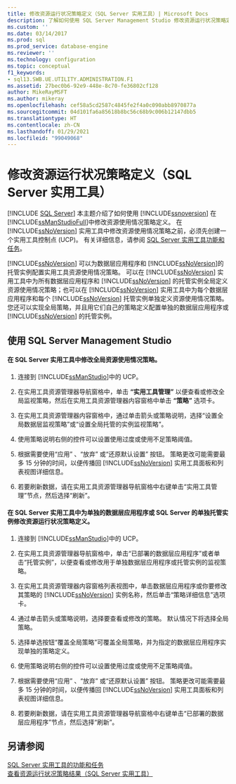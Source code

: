```yaml
---
title: 修改资源运行状况策略定义（SQL Server 实用工具）| Microsoft Docs
description: 了解如何使用 SQL Server Management Studio 修改资源运行状况策略定义，以便更好地评估 SQL Server 性能数据。
ms.custom: ''
ms.date: 03/14/2017
ms.prod: sql
ms.prod_service: database-engine
ms.reviewer: ''
ms.technology: configuration
ms.topic: conceptual
f1_keywords:
- sql13.SWB.UE.UTILITY.ADMINISTRATION.F1
ms.assetid: 27bec0b6-92e9-448e-8c70-fe36802cf128
author: MikeRayMSFT
ms.author: mikeray
ms.openlocfilehash: cef58a5cd2587c4845fe2f4a0c090abb8970877a
ms.sourcegitcommit: 04d101fa6a85618b8bc56c68b9c006b12147dbb5
ms.translationtype: HT
ms.contentlocale: zh-CN
ms.lasthandoff: 01/29/2021
ms.locfileid: "99049068"
---
```

# <a name="modify-a-resource-health-policy-definition-sql-server-utility"></a>修改资源运行状况策略定义（SQL Server 实用工具）
 [!INCLUDE [SQL Server](../../includes/applies-to-version/sqlserver.md)]
  本主题介绍了如何使用 [!INCLUDE[ssnoversion](../../includes/ssnoversion-md.md)] 在 [!INCLUDE[ssManStudioFull](../../includes/ssmanstudiofull-md.md)]中修改资源使用情况策略定义。 在 [!INCLUDE[ssNoVersion](../../includes/ssnoversion-md.md)] 实用工具中修改资源使用情况策略之前，必须先创建一个实用工具控制点 (UCP)。 有关详细信息，请参阅 [SQL Server 实用工具功能和任务](../../relational-databases/manage/sql-server-utility-features-and-tasks.md)。  
  
 [!INCLUDE[ssNoVersion](../../includes/ssnoversion-md.md)] 可以为数据层应用程序和 [!INCLUDE[ssNoVersion](../../includes/ssnoversion-md.md)]的托管实例配置实用工具资源使用情况策略。 可以在 [!INCLUDE[ssNoVersion](../../includes/ssnoversion-md.md)] 实用工具中为所有数据层应用程序和 [!INCLUDE[ssNoVersion](../../includes/ssnoversion-md.md)] 的托管实例全局定义资源使用情况策略；也可以在 [!INCLUDE[ssNoVersion](../../includes/ssnoversion-md.md)] 实用工具中为每个数据层应用程序和每个 [!INCLUDE[ssNoVersion](../../includes/ssnoversion-md.md)] 托管实例单独定义资源使用情况策略。 您还可以实现全局策略，并且用它们自己的策略定义配置单独的数据层应用程序或 [!INCLUDE[ssNoVersion](../../includes/ssnoversion-md.md)] 的托管实例。  
  
##  <a name="using-sql-server-management-studio"></a><a name="SSMSProcedure"></a> 使用 SQL Server Management Studio  
  
#### <a name="modify-global-resource-utilization-policies-in-a-sql-server-utility"></a>在 SQL Server 实用工具中修改全局资源使用情况策略。  
  
1.  连接到 [!INCLUDE[ssManStudio](../../includes/ssmanstudio-md.md)]中的 UCP。  
  
2.  在实用工具资源管理器导航窗格中，单击 **“实用工具管理”** 以便查看或修改全局监视策略，然后在实用工具资源管理器内容窗格中单击 **“策略”** 选项卡。  
  
3.  在实用工具资源管理器内容窗格中，通过单击箭头或策略说明，选择“设置全局数据层监视策略”或“设置全局托管的实例监视策略”。  
  
4.  使用策略说明右侧的控件可以设置使用过度或使用不足策略阈值。  
  
5.  根据需要使用“应用” 、“放弃” 或“还原默认设置”  按钮。 策略更改可能需要最多 15 分钟的时间，以便传播回 [!INCLUDE[ssNoVersion](../../includes/ssnoversion-md.md)] 实用工具面板和列表视图详细信息。  
  
6.  若要刷新数据，请在实用工具资源管理器导航窗格中右键单击“实用工具管理”节点，然后选择“刷新”。  
  
#### <a name="modify-resource-health-policy-definitions-for-an-individual-data-tier-application-or-an-individual-managed-instance-of-sql-server-in-a-sql-server-utility"></a>在 SQL Server 实用工具中为单独的数据层应用程序或 SQL Server 的单独托管实例修改资源运行状况策略定义。  
  
1.  连接到 [!INCLUDE[ssManStudio](../../includes/ssmanstudio-md.md)]中的 UCP。  
  
2.  在实用工具资源管理器导航窗格中，单击“已部署的数据层应用程序”或者单击“托管实例”，以便查看或修改用于单独数据层应用程序或托管实例的监视策略。  
  
3.  在实用工具资源管理器内容窗格列表视图中，单击数据层应用程序或你要修改其策略的 [!INCLUDE[ssNoVersion](../../includes/ssnoversion-md.md)] 实例名称，然后单击“策略详细信息”选项卡。  
  
4.  通过单击箭头或策略说明，选择要查看或修改的策略。 默认情况下将选择全局策略。  
  
5.  选择单选按钮“覆盖全局策略”可覆盖全局策略，并为指定的数据层应用程序实现单独的策略定义。  
  
6.  使用策略说明右侧的控件可以设置使用过度或使用不足策略阈值。  
  
7.  根据需要使用“应用” 、“放弃” 或“还原默认设置”  按钮。 策略更改可能需要最多 15 分钟的时间，以便传播回 [!INCLUDE[ssNoVersion](../../includes/ssnoversion-md.md)] 实用工具面板和列表视图详细信息。  
  
8.  若要刷新数据，请在实用工具资源管理器导航窗格中右键单击“已部署的数据层应用程序”节点，然后选择“刷新”。  
  
## <a name="see-also"></a>另请参阅  
 [SQL Server 实用工具的功能和任务](../../relational-databases/manage/sql-server-utility-features-and-tasks.md)   
 [查看资源运行状况策略结果（SQL Server 实用工具）](../../relational-databases/manage/view-resource-health-policy-results-sql-server-utility.md)  
  
  
